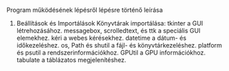 Program működésének lépésről lépésre történő leírása
1. Beállítások és Importálások
Könyvtárak importálása:
tkinter a GUI létrehozásához.
messagebox, scrolledtext, és ttk a speciális GUI elemekhez.
kéri a webes kérésekhez.
datetime a dátum- és időkezeléshez.
os, Path és shutil a fájl- és könyvtárkezeléshez.
platform és psutil a rendszerinformációkhoz.
GPUtil a GPU információkhoz.
tabulate a táblázatos megjelenítéshez.
